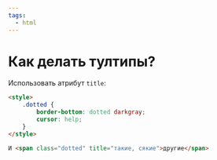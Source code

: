 ```yaml
---
tags:
  - html
---
```


# Как делать тултипы?

Использовать атрибут `title`:

```html
<style>
    .dotted {
        border-bottom: dotted darkgray;
        cursor: help;
    }
</style>

И <span class="dotted" title="такие, сякие">другие</span>
```